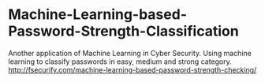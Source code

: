 # Machine-Learning-based-Password-Strength-Classification
Another application of Machine Learning in Cyber Security.
Using machine learning to classify passwords in easy, medium and strong category.
http://fsecurify.com/machine-learning-based-password-strength-checking/
